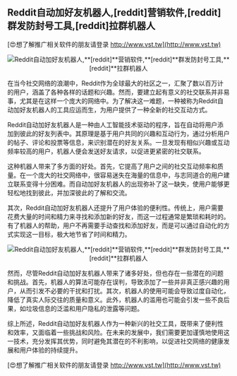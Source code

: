 ## **Reddit自动加好友机器人,**[reddit]**营销软件,**[reddit]**群发防封号工具,**[reddit]**拉群机器人**

[😍想了解推广相关软件的朋友请登录 http://www.vst.tw](http://www.vst.tw)

 <center><img src="https://vst.tw/MP4/tuiguang/png/7.png" alt="Reddit自动加好友机器人,**[reddit]**营销软件,**[reddit]**群发防封号工具,**[reddit]**拉群机器人"></center>

在当今社交网络的浪潮中，Reddit作为全球最大的社区之一，汇聚了数以百万计的用户，涵盖了各种各样的话题和兴趣。然而，要建立起有意义的社交联系并非易事，尤其是在这样一个庞大的网络中。为了解决这一难题，一种被称为Reddit自动加好友机器人的工具应运而生，为用户提供了一种全新的社交互动方式。

Reddit自动加好友机器人是一种由人工智能技术驱动的程序，旨在自动将用户添加到彼此的好友列表中。其原理是基于用户共同的兴趣和互动行为，通过分析用户的帖子、评论和投票等信息，来识别潜在的好友关系。一旦发现有相似兴趣或互动频率较高的用户，机器人便会发送好友请求，以促进更紧密的社交联系。

这种机器人带来了多方面的好处。首先，它提高了用户之间的社交互动频率和质量。在一个庞大的社交网络中，很容易迷失在海量的信息中，与志同道合的用户建立联系变得十分困难。而自动加好友机器人的出现弥补了这一缺失，使用户能够更轻松地找到彼此，并加深彼此的了解和交流。

其次，Reddit自动加好友机器人还提升了用户体验的便利性。传统上，用户需要花费大量的时间和精力来寻找和添加新的好友，而这一过程通常是繁琐和耗时的。有了机器人的帮助，用户不再需要手动查找和添加好友，而是可以通过自动化的方式实现这一目标，极大地节省了时间和精力。

 <center><img src="https://vst.tw/MP4/tuiguang/png/1.png" alt="Reddit自动加好友机器人,**[reddit]**营销软件,**[reddit]**群发防封号工具,**[reddit]**拉群机器人"></center>

然而，尽管Reddit自动加好友机器人带来了诸多好处，但也存在一些潜在的问题和挑战。首先，机器人的算法可能存在误判，导致添加了一些并非真正感兴趣的用户，从而引发不必要的干扰和打扰。其次，机器人的使用可能会导致过度自动化，降低了真实人际交往的质量和意义。此外，机器人的滥用也可能会引发一些不良后果，如垃圾信息的泛滥和用户隐私的泄露等问题。

综上所述，Reddit自动加好友机器人作为一种新兴的社交工具，既带来了便利性和效率，又面临着一些挑战和风险。在未来的发展中，我们需要更加谨慎地使用这一技术，充分发挥其优势，同时避免其潜在的不利影响，以促进社交网络的健康发展和用户体验的持续提升。

[😍想了解推广相关软件的朋友请登录 http://www.vst.tw](http://www.vst.tw)



